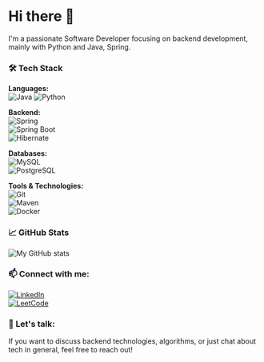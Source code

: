 # Hi there 👋

I'm a passionate Software Developer focusing on backend development, mainly with Python and Java, Spring.

### 🛠 Tech Stack

**Languages:**  
![Java](https://img.shields.io/badge/-Java-007396?style=flat-square&logo=java&logoColor=white) 
![Python](https://img.shields.io/badge/-Python-007396?style=flat-square&logo=python&logoColor=white)  

**Backend:**  
![Spring](https://img.shields.io/badge/-Spring-6DB33F?style=flat-square&logo=spring&logoColor=white)  
![Spring Boot](https://img.shields.io/badge/-Spring%20Boot-6DB33F?style=flat-square&logo=springboot&logoColor=white)  
![Hibernate](https://img.shields.io/badge/-Hibernate-59666C?style=flat-square&logo=hibernate&logoColor=white)  

**Databases:**  
![MySQL](https://img.shields.io/badge/-MySQL-4479A1?style=flat-square&logo=mysql&logoColor=white)  
![PostgreSQL](https://img.shields.io/badge/-PostgreSQL-336791?style=flat-square&logo=postgresql&logoColor=white)  

**Tools & Technologies:**  
![Git](https://img.shields.io/badge/-Git-F05032?style=flat-square&logo=git&logoColor=white)  
![Maven](https://img.shields.io/badge/-Maven-C71A36?style=flat-square&logo=apachemaven&logoColor=white)  
![Docker](https://img.shields.io/badge/-Docker-2496ED?style=flat-square&logo=docker&logoColor=white)

### 📈 GitHub Stats
![My GitHub stats](https://github-readme-stats.vercel.app/api?username=Akillot&show_icons=true&theme=radical)

### 📫 Connect with me:
[![LinkedIn](https://img.shields.io/badge/-LinkedIn-0077B5?style=flat-square&logo=linkedin&logoColor=white)](https://www.linkedin.com/in/mykyta-zozulia-61b653307/)  
[![LeetCode](https://img.shields.io/badge/-LeetCode-FFA116?style=flat-square&logo=leetcode&logoColor=black)](https://leetcode.com/u/Akillot/)

### 💬 Let's talk:
If you want to discuss backend technologies, algorithms, or just chat about tech in general, feel free to reach out!

